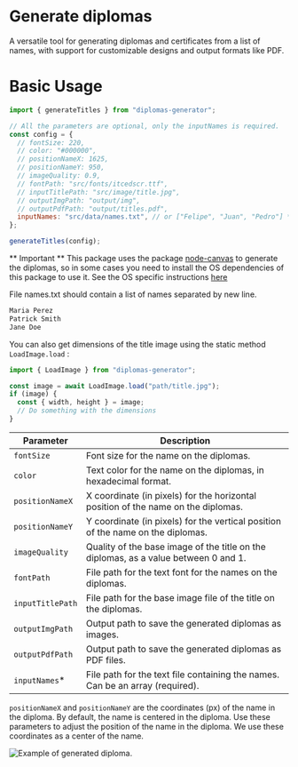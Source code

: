 # Generate diplomas

A versatile tool for generating diplomas and certificates from a list of names, with support for customizable designs and output formats like PDF.

# Basic Usage

```js
import { generateTitles } from "diplomas-generator";

// All the parameters are optional, only the inputNames is required.
const config = {
  // fontSize: 220,
  // color: "#000000",
  // positionNameX: 1625,
  // positionNameY: 950,
  // imageQuality: 0.9,
  // fontPath: "src/fonts/itcedscr.ttf",
  // inputTitlePath: "src/image/title.jpg",
  // outputImgPath: "output/img",
  // outputPdfPath: "output/titles.pdf",
  inputNames: "src/data/names.txt", // or ["Felipe", "Juan", "Pedro"] *Required
};

generateTitles(config);
```

** Important **
This package uses the package [node-canvas](https://www.npmjs.com/package/canvas) to generate the diplomas, so in some cases you need to install the OS dependencies of this package to use it. See the OS specific instructions [here](https://www.npmjs.com/package/canvas)

File names.txt should contain a list of names separated by new line.

```txt
Maria Perez
Patrick Smith
Jane Doe
```

You can also get dimensions of the title image using the static method `LoadImage.load` :

```js
import { LoadImage } from "diplomas-generator";

const image = await LoadImage.load("path/title.jpg");
if (image) {
  const { width, height } = image;
  // Do something with the dimensions
}
```

| Parameter        | Description                                                                         |
| ---------------- | ----------------------------------------------------------------------------------- |
| `fontSize`       | Font size for the name on the diplomas.                                             |
| `color`          | Text color for the name on the diplomas, in hexadecimal format.                     |
| `positionNameX`  | X coordinate (in pixels) for the horizontal position of the name on the diplomas.   |
| `positionNameY`  | Y coordinate (in pixels) for the vertical position of the name on the diplomas.     |
| `imageQuality`   | Quality of the base image of the title on the diplomas, as a value between 0 and 1. |
| `fontPath`       | File path for the text font for the names on the diplomas.                          |
| `inputTitlePath` | File path for the base image file of the title on the diplomas.                     |
| `outputImgPath`  | Output path to save the generated diplomas as images.                               |
| `outputPdfPath`  | Output path to save the generated diplomas as PDF files.                            |
| `inputNames`\*   | File path for the text file containing the names. Can be an array (required).       |

`positionNameX` and `positionNameY` are the coordinates (px) of the name in the diploma. By default, the name is centered in the diploma. Use these parameters to adjust the position of the name in the diploma. We use these coordinates as a center of the name.

![Example of generated diploma.](https://flpmcruz.github.io/diplomas-generator/example.jpg)
